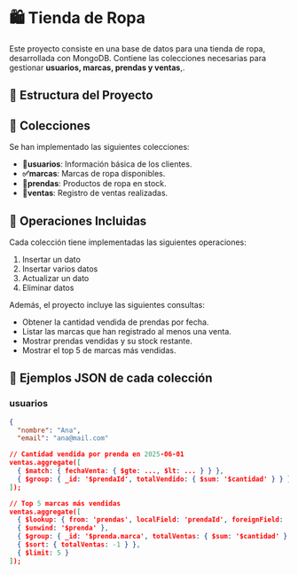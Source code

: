# 🛍️ Tienda de Ropa 

Este proyecto consiste en una base de datos para una tienda de ropa, desarrollada con MongoDB. Contiene las colecciones necesarias para gestionar **usuarios, marcas, prendas y ventas**,.

## 📁 Estructura del Proyecto


## 🧩 Colecciones

Se han implementado las siguientes colecciones:

- **👤usuarios**: Información básica de los clientes.
- **✅marcas**: Marcas de ropa disponibles.
- **👕prendas**: Productos de ropa en stock.
- **💸ventas**: Registro de ventas realizadas.

## 🔧 Operaciones Incluidas

Cada colección tiene implementadas las siguientes operaciones:

1. Insertar un dato
2. Insertar varios datos
3. Actualizar un dato
4. Eliminar datos

Además, el proyecto incluye las siguientes consultas:

- Obtener la cantidad vendida de prendas por fecha.
- Listar las marcas que han registrado al menos una venta.
- Mostrar prendas vendidas y su stock restante.
- Mostrar el top 5 de marcas más vendidas.

## 🧪 Ejemplos JSON de cada colección

### usuarios
```json
{
  "nombre": "Ana",
  "email": "ana@mail.com"

// Cantidad vendida por prenda en 2025-06-01
ventas.aggregate([
  { $match: { fechaVenta: { $gte: ..., $lt: ... } } },
  { $group: { _id: '$prendaId', totalVendido: { $sum: '$cantidad' } } }
]);

// Top 5 marcas más vendidas
ventas.aggregate([
  { $lookup: { from: 'prendas', localField: 'prendaId', foreignField: '_id', as: 'prenda' } },
  { $unwind: '$prenda' },
  { $group: { _id: '$prenda.marca', totalVentas: { $sum: '$cantidad' } } },
  { $sort: { totalVentas: -1 } },
  { $limit: 5 }
]);

